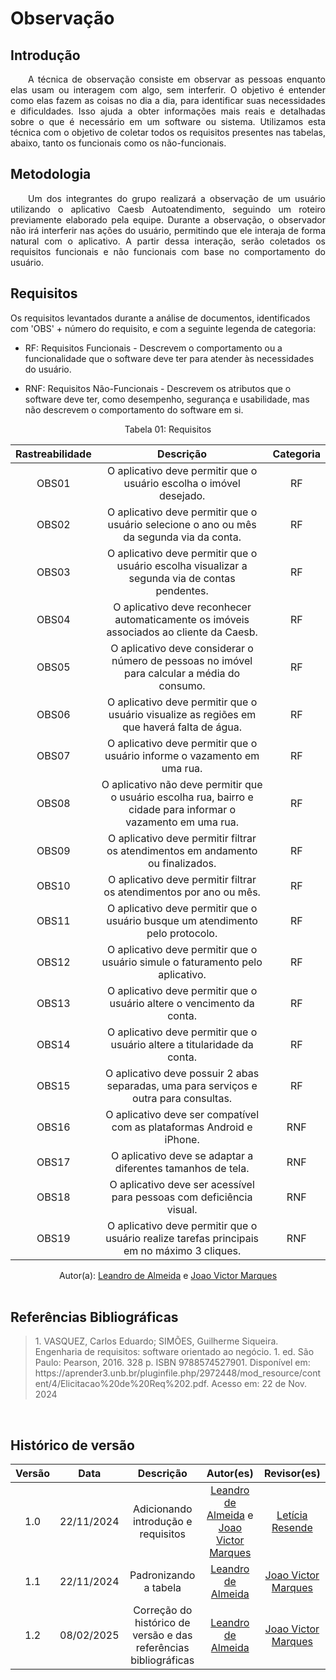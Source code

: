 # Observação

## Introdução
<p align="justify">&emsp;&emsp;A técnica de observação consiste em observar as pessoas enquanto elas usam ou interagem com algo, sem interferir. O objetivo é entender como elas fazem as coisas no dia a dia, para identificar suas necessidades e dificuldades. Isso ajuda a obter informações mais reais e detalhadas sobre o que é necessário em um software ou sistema. Utilizamos esta técnica com o objetivo de coletar todos os requisitos presentes nas tabelas, abaixo, tanto os funcionais como os não-funcionais.</p>

## Metodologia
<p align="justify">&emsp;&emsp;Um dos integrantes do grupo realizará a observação de um usuário utilizando o aplicativo Caesb Autoatendimento, seguindo um roteiro previamente elaborado pela equipe. Durante a observação, o observador não irá interferir nas ações do usuário, permitindo que ele interaja de forma natural com o aplicativo. A partir dessa interação, serão coletados os requisitos funcionais e não funcionais com base no comportamento do usuário.</p>

## Requisitos

Os requisitos levantados durante a análise de documentos, identificados com 'OBS' + número do requisito, e com a seguinte legenda de categoria:

- RF: Requisitos Funcionais - Descrevem o comportamento ou a funcionalidade que o software deve ter para atender às necessidades do usuário.

- RNF: Requisitos Não-Funcionais - Descrevem os atributos que o software deve ter, como desempenho, segurança e usabilidade, mas não descrevem o comportamento do software em si.

<center>
<p>Tabela 01: Requisitos</p>
</center>

| Rastreabilidade    | Descrição                                                                                      | Categoria |
| :-:  | :------------------------------------------------------------------------------------------: | :-------: |
| OBS01 | O aplicativo deve permitir que o usuário escolha o imóvel desejado.                           |    RF     |
| OBS02 | O aplicativo deve permitir que o usuário selecione o ano ou mês da segunda via da conta.      |    RF     |
| OBS03 | O aplicativo deve permitir que o usuário escolha visualizar a segunda via de contas pendentes.|    RF     |
| OBS04 | O aplicativo deve reconhecer automaticamente os imóveis associados ao cliente da Caesb.       |    RF     |
| OBS05 | O aplicativo deve considerar o número de pessoas no imóvel para calcular a média do consumo.  |    RF     |
| OBS06 | O aplicativo deve permitir que o usuário visualize as regiões em que haverá falta de água.    |    RF     |
| OBS07 | O aplicativo deve permitir que o usuário informe o vazamento em uma rua.                      |    RF     |
| OBS08 | O aplicativo não deve permitir que o usuário escolha rua, bairro e cidade para informar o vazamento em uma rua. |   RF     |
| OBS09 | O aplicativo deve permitir filtrar os atendimentos em andamento ou finalizados.               |    RF    |
| OBS10| O aplicativo deve permitir filtrar os atendimentos por ano ou mês.                            |    RF    |
| OBS11| O aplicativo deve permitir que o usuário busque um atendimento pelo protocolo.                |    RF    |
| OBS12| O aplicativo deve permitir que o usuário simule o faturamento pelo aplicativo.                |    RF    |
| OBS13| O aplicativo deve permitir que o usuário altere o vencimento da conta.                        |    RF    |
| OBS14| O aplicativo deve permitir que o usuário altere a titularidade da conta.                      |    RF    |
| OBS15| O aplicativo deve possuir 2 abas separadas, uma para serviços e outra para consultas.         |    RF    |
| OBS16 | O aplicativo deve ser compatível com as plataformas Android e iPhone.                        |    RNF   |
| OBS17 | O aplicativo deve se adaptar a diferentes tamanhos de tela.                                  |    RNF   |
| OBS18 | O aplicativo deve ser acessível para pessoas com deficiência visual.                         |    RNF   |
| OBS19 | O aplicativo deve permitir que o usuário realize tarefas principais em no máximo 3 cliques.  |    RNF   |

<center>
 Autor(a): <a href="https://github.com/leomitx10" target = "_blank">Leandro de Almeida</a> e <a href = "https://github.com/jmarquees" target = "_blank">Joao Victor Marques</a></h6>
</center>

<br>

## Referências Bibliográficas

> <p>1. VASQUEZ, Carlos Eduardo; SIMÕES, Guilherme Siqueira. Engenharia de requisitos: software orientado ao negócio. 1. ed. São Paulo: Pearson, 2016. 328 p. ISBN 9788574527901. Disponível em: https://aprender3.unb.br/pluginfile.php/2972448/mod_resource/content/4/Elicitacao%20de%20Req%202.pdf. Acesso em: 22 de Nov. 2024</p>

<br>

## Histórico de versão

<center>

| Versão |    Data    |      Descrição       |       Autor(es)       |     Revisor(es)     |
| :-----: | :--------: | :------------------: | :-------------------: | :-----------------: |
|  1.0   | 22/11/2024 | Adicionando introdução e requisitos | [Leandro de Almeida](https://github.com/leomitx10) e [Joao Victor Marques](https://github.com/jmarquees)|[Letícia Resende](https://github.com/LeticiaResende23)  |
|  1.1   | 22/11/2024 | Padronizando a tabela | [Leandro de Almeida](https://github.com/leomitx10) | [Joao Victor Marques](https://github.com/jmarquees) |
|  1.2   | 08/02/2025 | Correção do histórico de versão e das referências bibliográficas | [Leandro de Almeida](https://github.com/leomitx10) | [Joao Victor Marques](https://github.com/jmarquees) |

</center>